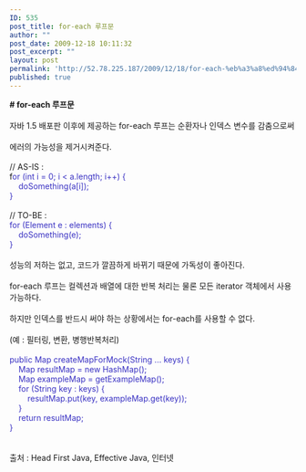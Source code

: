 ```yaml
---
ID: 535
post_title: for-each 루프문
author: ""
post_date: 2009-12-18 10:11:32
post_excerpt: ""
layout: post
permalink: 'http://52.78.225.187/2009/12/18/for-each-%eb%a3%a8%ed%94%84%eb%ac%b8/'
published: true
---
```

<P><STRONG># for-each 루프문<BR><BR></STRONG>자바 1.5 배포판 이후에 제공하는 for-each 루프는 순환자나 인덱스 변수를 감춤으로써<BR><BR>에러의 가능성을 제거시켜준다.<BR><BR>// AS-IS :<BR>f<FONT color=#3a32c3>or (int i = 0; i &lt; a.length; i++) {<BR></FONT><FONT color=#3a32c3>&nbsp; &nbsp; doSomething(a[i]);<BR></FONT><FONT color=#3a32c3>}<BR></FONT><BR>// TO-BE :<BR><FONT color=#3a32c3>for (Element e : elements) {<BR></FONT><FONT color=#3a32c3>&nbsp; &nbsp; doSomething(e);<BR></FONT><FONT color=#3a32c3>}<BR></FONT><BR>성능의 저하는 없고, 코드가 깔끔하게 바뀌기 때문에 가독성이 좋아진다.<BR><BR>for-each 루프는 컬렉션과 배열에 대한 반복 처리는 물론 모든 iterator 객체에서 사용 가능하다.<BR><BR>하지만 인덱스를 반드시 써야 하는 상황에서는 for-each를 사용할 수 없다. <BR><BR>(예 : 필터링, 변환, 병행반복처리)<BR><FONT color=#3a32c3><BR>public Map createMapForMock(String ... keys) {<BR></FONT><FONT color=#3a32c3>&nbsp; &nbsp; Map resultMap = new HashMap();<BR></FONT><FONT color=#3a32c3>&nbsp; &nbsp; Map exampleMap = getExampleMap();<BR></FONT><FONT color=#3a32c3>&nbsp; &nbsp; for (String key : keys) {<BR></FONT><FONT color=#3a32c3>&nbsp; &nbsp; &nbsp; &nbsp; resultMap.put(key, exampleMap.get(key));<BR></FONT><FONT color=#3a32c3>&nbsp; &nbsp; }<BR></FONT><FONT color=#3a32c3>&nbsp; &nbsp; return resultMap;<BR></FONT><FONT color=#3a32c3>}<BR><BR></FONT><BR>출처 : Head First Java, Effective Java, 인터넷</P>